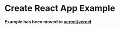 # Create React App Example

#### Example has been moved to [vercel/vercel](https://github.com/vercel/vercel/tree/master/examples/create-react-app).
